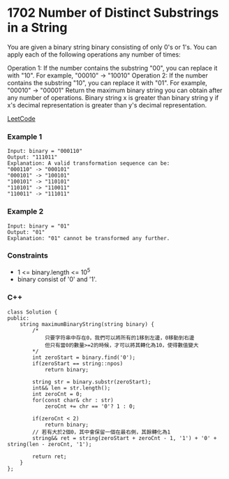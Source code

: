 # 1702 Number of Distinct Substrings in a String

You are given a binary string binary consisting of only 0's or 1's. You can apply each of the following operations any number of times:

Operation 1: If the number contains the substring "00", you can replace it with "10".
For example, "00010" -> "10010"
Operation 2: If the number contains the substring "10", you can replace it with "01".
For example, "00010" -> "00001"
Return the maximum binary string you can obtain after any number of operations. Binary string x is greater than binary string y if x's decimal representation is greater than y's decimal representation.

[LeetCode](https://leetcode.cn/problems/maximum-binary-string-after-change/description/)

### Example 1

```
Input: binary = "000110"
Output: "111011"
Explanation: A valid transformation sequence can be:
"000110" -> "000101" 
"000101" -> "100101" 
"100101" -> "110101" 
"110101" -> "110011" 
"110011" -> "111011"
```

### Example 2

```
Input: binary = "01"
Output: "01"
Explanation: "01" cannot be transformed any further.
```


### Constraints

* 1 <= binary.length <= 10<sup>5</sup>
* binary consist of '0' and '1'.


### C++ 

```
class Solution {
public:
    string maximumBinaryString(string binary) {
        /*
            只要字符串中存在0，我們可以將所有的1移到左邊，0移動到右邊
            但只有當0的數量>=2的時候，才可以將其轉化為10，使得數值變大
        */
        int zeroStart = binary.find('0');
        if(zeroStart == string::npos)
            return binary;

        string str = binary.substr(zeroStart);
        int&& len = str.length();
        int zeroCnt = 0;
        for(const char& chr : str)
            zeroCnt += chr == '0'? 1 : 0;

        if(zeroCnt < 2)
            return binary;
        // 若有大於2個0，其中會保留一個在最右側，其餘轉化為1
        string&& ret = string(zeroStart + zeroCnt - 1, '1') + '0' + string(len - zeroCnt, '1');
        
        return ret;        
    }
};
```